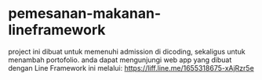 # pemesanan-makanan-lineframework
project ini dibuat untuk memenuhi admission di dicoding, sekaligus untuk menambah portofolio.  anda dapat mengunjungi web app yang dibuat dengan Line Framework ini melalui: https://liff.line.me/1655318675-xAjRzr5e

